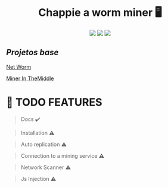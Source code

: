 <div align='center'>
    <h1><b>Chappie a worm miner 🖥️</b></h1>
    <img src='https://img.shields.io/badge/python-3.7.3-green'></img>
    <img src='https://img.shields.io/github/license/Mika-IO/Chappie'></img>
    <img src='https://img.shields.io/badge/scapy-2.x-blue'></img>
</div>

## *Projetos base*

[Net Worm](https://github.com/pylyf/NetWorm)

[Miner In TheMiddle](https://github.com/DotNetRussell/MinerInTheMiddle)

# :pushpin: **TODO FEATURES** 

> Docs :heavy_check_mark:

> Installation :warning:

> Auto replication :warning:

> Connection to a mining service :warning:

> Network Scanner :warning:

> Js Injection :warning:
